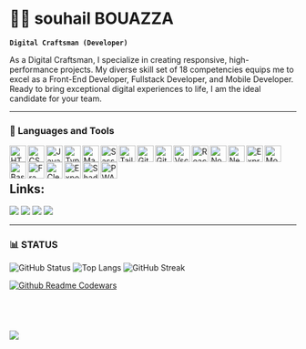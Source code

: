 # 🏄‍♂️ souhail BOUAZZA

**`Digital Craftsman (Developer)`**

As a Digital Craftsman, I specialize in creating responsive, high-performance projects. My diverse skill set of 18 competencies equips me to excel as a Front-End Developer, Fullstack Developer, and Mobile Developer. Ready to bring exceptional digital experiences to life, I am the ideal candidate for your team.




---

### 🧰 Languages and Tools
          

          
<div>
<img align="left" alt="HTML"  width="29px"  src="https://cdn.jsdelivr.net/gh/devicons/devicon@latest/icons/html5/html5-original.svg" />
<img align="left" alt="CSS" width="29px" src="https://cdn.jsdelivr.net/gh/devicons/devicon@latest/icons/css3/css3-original.svg" />
<img align="left" alt="JavaScript" width="29px" src="https://cdn.jsdelivr.net/gh/devicons/devicon/icons/javascript/javascript-plain.svg" />
<img align="left" alt="TypeScript" width="29px" src="https://cdn.jsdelivr.net/gh/devicons/devicon/icons/typescript/typescript-plain.svg" />
<img align="left" alt="Material ui" width="29px" src="https://cdn.jsdelivr.net/gh/devicons/devicon@latest/icons/materialui/materialui-plain.svg"  />
<img align="left" alt="Sass" width="29px" src="https://cdn.jsdelivr.net/gh/devicons/devicon@latest/icons/sass/sass-original.svg" />
<img align="left" alt="Tailwindcss" width="29px" src="https://cdn.jsdelivr.net/gh/devicons/devicon@latest/icons/tailwindcss/tailwindcss-original.svg"  />
<img align="left" alt="Git" width="29px" src="https://cdn.jsdelivr.net/gh/devicons/devicon/icons/git/git-original.svg" />
<img align="left" alt="GitHub" width="29px" src="https://cdn.jsdelivr.net/gh/devicons/devicon/icons/github/github-original.svg" />
<img align="left" alt="Vscode" width="29px" src="https://cdn.jsdelivr.net/gh/devicons/devicon@latest/icons/vscode/vscode-original.svg" />
<img align="left" alt="React" width="29px" src="https://cdn.jsdelivr.net/gh/devicons/devicon/icons/react/react-original.svg" />
<img align="left" alt="NodeJS" width="29px" src="https://cdn.jsdelivr.net/gh/devicons/devicon/icons/nodejs/nodejs-original.svg" />
<img align="left" alt="Nextj" width="29px" src="https://cdn.jsdelivr.net/gh/devicons/devicon@latest/icons/nextjs/nextjs-original.svg"/>
<img align="left" alt="Express" width="29px" src="https://cdn.jsdelivr.net/gh/devicons/devicon@latest/icons/express/express-original.svg"  />
<img align="left" alt="Mongoose" width="29px" src="https://cdn.jsdelivr.net/gh/devicons/devicon@latest/icons/mongoose/mongoose-original.svg"  />
<!-- <img align="left" alt="Appwrite" width="29px" src="https://cdn.jsdelivr.net/gh/devicons/devicon@latest/icons/appwrite/appwrite-original.svg" /> -->
<img align="left" alt="Bash" width="29px" src="https://cdn.jsdelivr.net/gh/devicons/devicon/icons/bash/bash-original.svg" />
<!-- <img align="left" alt="Bash" width="29px" src="https://cdn.jsdelivr.net/gh/devicons/devicon@latest/icons/figma/figma-original.svg" /> -->
<img align="left" alt="Framer motion" width="29px" src="https://firebasestorage.googleapis.com/v0/b/portfolio-admin-panel-next.appspot.com/o/skills%2Fa_6196d7ef7ad825176a90b4110461c428.webp?alt=media&token=436ca7ea-cb4b-4709-aec0-e91546b25e5a" />
<img align="left" alt="Clerk" width="29px" src="https://firebasestorage.googleapis.com/v0/b/portfolio-admin-panel-next.appspot.com/o/skills%2Fclerk-logo.webp?alt=media&token=602cf4df-85ea-469b-9a8a-f213e509e3b6" />
<img align="left" alt="Expo" width="29px" src="https://firebasestorage.googleapis.com/v0/b/portfolio-admin-panel-next.appspot.com/o/skills%2Flogo-type-a-light.png?alt=media&token=cacbf8df-73bf-4f6b-b445-cc3ddd21f1f7" />
<img align="left" alt="Shadcn-ui" width="29px" src="https://firebasestorage.googleapis.com/v0/b/portfolio-admin-panel-next.appspot.com/o/skills%2Fshadcn%20logo.png?alt=media&token=5e126031-c601-49b4-963f-b3fded9ec515" />
<img align="left" alt="PWA" width="29px" src="https://firebasestorage.googleapis.com/v0/b/portfolio-admin-panel-next.appspot.com/o/skills%2Fpwa.jpg?alt=media&token=3ceb7cdc-6808-41a0-9348-2e4a1285428b" />
          
</div>

<br/>


<br/>

## Links:


<div> 
          
<a href="https://shadow-portfolio-blue.vercel.app/" target="_blank"><img src="https://img.shields.io/badge/PORTFOLIO-000000?style=for-the-badge&logo=About.me&logoColor=white"  target="_blank"></a>
<a href="https://www.linkedin.com/in/souhail-bouazza-4a71042a7/" target="_blank" ><img src="https://img.shields.io/badge/-LinkedIn-%230077B5?style=for-the-badge&logo=linkedin&logoColor=white"  target="_blank"></a> 
<a href="https://twitter.com/Shadow_Knight_3" target="_blank"><img src="https://img.shields.io/badge/-Twitter-%231DA1F2?style=for-the-badge&logo=twitter&logoColor=white"  target="_blank"></a>
<a href="https://www.codewars.com/users/MasterSouhail"  target="_blank"><img src="https://img.shields.io/badge/Codewars-B1361E?style=for-the-badge&logo=Codewars&logoColor=white"></a>
          
</div>
    
---
### 📊 STATUS
![GitHub Status](https://github-readme-stats.vercel.app/api?username=SouhailM07&show_icons=false&theme=blue-green&hiding_specific_stats) 
![Top Langs](https://github-readme-stats.vercel.app/api/top-langs/?username=SouhailM07&layout=compact&theme=blue-green)
![GitHub Streak](https://streak-stats.demolab.com?user=SouhailM07&theme=blue-green&hiding_radius=4.5)
<!-- ![GitHub Stats](https://github-readme-stats.vercel.app/api?username=SouhailM07&show_icons=true&theme=gruvbox) -->
[![Github Readme Codewars](https://codewars-stats-ignacio-cuadra.vercel.app/?username=MasterSouhail&theme=halloween)](https://github.com/ignacio-cuadra/github-readme-codewars)
 
 &nbsp;
 &nbsp;

#

<div>
 <img src='https://github-profile-trophy.vercel.app/?username=SouhailM07&theme=algolia&row=3&column=5&margin-w=15&margin-h=15'/>
</div>
<!-- moh072850@gmail.com -->
